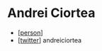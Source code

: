 # Andrei Ciortea

- [[person]]
- [[twitter]] andreiciortea


[//begin]: # "Autogenerated link references for markdown compatibility"
[person]: person "Person"
[twitter]: twitter "Twitter"
[//end]: # "Autogenerated link references"